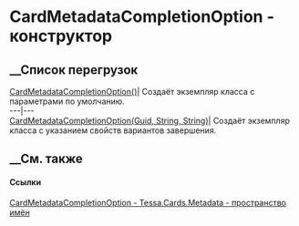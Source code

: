 # CardMetadataCompletionOption - конструктор
##  __Список перегрузок
[CardMetadataCompletionOption()](M_Tessa_Cards_Metadata_CardMetadataCompletionOption__ctor.htm)|
Создаёт экземпляр класса с параметрами по умолчанию.  
---|---  
[CardMetadataCompletionOption(Guid, String,
String)](M_Tessa_Cards_Metadata_CardMetadataCompletionOption__ctor_1.htm)|
Создаёт экземпляр класса с указанием свойств вариантов завершения.  
## __См. также
#### Ссылки
[CardMetadataCompletionOption -
](T_Tessa_Cards_Metadata_CardMetadataCompletionOption.htm)
[Tessa.Cards.Metadata - пространство имён](N_Tessa_Cards_Metadata.htm)
